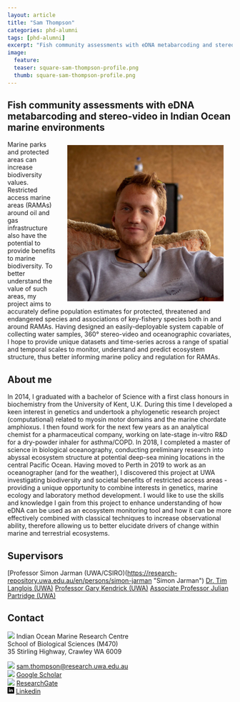 ```yaml
---
layout: article
title: "Sam Thompson"
categories: phd-alumni
tags: [phd-alumni]
excerpt: "Fish community assessments with eDNA metabarcoding and stereo-video in Indian Ocean marine environments (2025)"
image:
  feature: 
  teaser: square-sam-thompson-profile.png
  thumb: square-sam-thompson-profile.png
---
```

## Fish community assessments with eDNA metabarcoding and stereo-video in Indian Ocean marine environments
<img src='/images/square-sam-thompson-profile.png' align='right' width="350" hspace="20" vspace="10">
Marine parks and protected areas can increase biodiversity values. Restricted access marine areas (RAMAs) around oil and gas infrastructure also have the potential to provide benefits to marine biodiversity. To better understand the value of such areas, my project aims to accurately define population estimates for protected, threatened and endangered species and associations of key-fishery species both in and around RAMAs. Having designed an easily-deployable system capable of collecting water samples, 360° stereo-video and oceanographic covariates, I hope to provide unique datasets and time-series across a range of spatial and temporal scales to monitor, understand and predict ecosystem structure, thus better informing marine policy and regulation for RAMAs.

## About me
In 2014, I graduated with a bachelor of Science with a first class honours in biochemistry from the University of Kent, U.K.  During this time I developed a keen interest in genetics and undertook a phylogenetic research project (computational) related to myosin motor domains and the marine chordate amphioxus. I then found work for the next few years as an analytical chemist for a pharmaceutical company, working on late-stage in-vitro R&D for a dry-powder inhaler for asthma/COPD. In 2018, I completed a master of science in biological oceanography, conducting preliminary research into abyssal ecosystem structure at potential deep-sea mining locations in the central Pacific Ocean. Having moved to Perth in 2019 to work as an oceanographer (and for the weather), I discovered this project at UWA investigating biodiversity and societal benefits of restricted access areas - providing a unique opportunity to combine interests in genetics, marine ecology and laboratory method development. I would like to use the skills and knowledge I gain from this project to enhance understanding of how eDNA can be used as an ecosystem monitoring tool and how it can be more effectively combined with classical techniques to increase observational ability, therefore allowing us to better elucidate drivers of change within marine and terrestrial ecosystems.

## Supervisors
[Professor Simon Jarman (UWA/CSIRO)(https://research-repository.uwa.edu.au/en/persons/simon-jarman "Simon Jarman")
[Dr. Tim Langlois (UWA)](https://uwamegfisheries.github.io/researchers/tim-langlois/ "Tim Langlois")
[Professor Gary Kendrick (UWA)](https://www.seagrassresearch.net/gary-kendrick)
[Associate Professor Julian Partridge (UWA)](https://research-repository.uwa.edu.au/en/persons/julian-partridge)

## Contact
<img src='/images/icons/building-regular.svg' width="15px"> Indian Ocean Marine Research Centre <br>
School of Biological Sciences (M470)<br>
35 Stirling Highway, Crawley WA 6009

<img src='/images/icons/envelope-regular.svg' width="15px"> <a href="mailto:sam.thompson@research.uwa.edu.au"> sam.thompson@research.uwa.edu.au</a><br>
<img src='/images/icons/google-brands.svg' width="15px"> <a href="https://scholar.google.com/citations?user=sv3D4R8AAAAJ&hl=en">Google Scholar</a><br>
<img src='/images/icons/researchgate-brands.svg' width="15px"> <a href="https://www.researchgate.net/profile/Samuel-Thompson-17"> ResearchGate</a><br>
<img src='/images/icons/linkedin.png' width="15px"> <a href="https://www.linkedin.com/in/samt9892/"> Linkedin</a><br>
